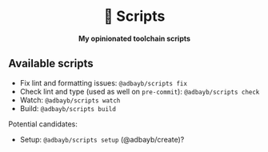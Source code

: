 <div align="center">
    <h1>🦦 Scripts</h1>
    <strong>My opinionated toolchain scripts</strong>
</div>
<p></p>

## Available scripts

-   Fix lint and formatting issues: `@adbayb/scripts fix`
-   Check lint and type (used as well on `pre-commit`): `@adbayb/scripts check`
-   Watch: `@adbayb/scripts watch`
-   Build: `@adbayb/scripts build`

Potential candidates:

-   Setup: `@adbayb/scripts setup` (@adbayb/create)?
